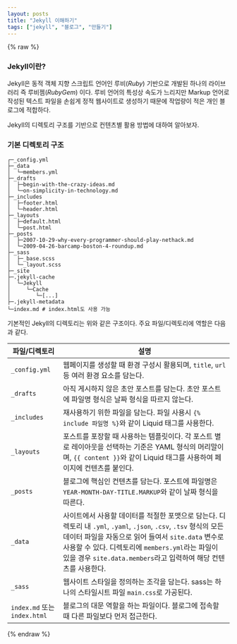 ```yaml
---
layout: posts
title: "Jekyll 이해하기"
tags: ["jekyll", "블로그", "만들기"]
---
```


{% raw %}


### Jekyll이란?

Jekyll은 동적 객체 지향 스크립트 언어인 루비(*Ruby*) 기반으로 개발된 하나의 라이브러리 즉 루비젬(*RubyGem*) 이다. 루비 언어의 특성상 속도가 느리지만 Markup 언어로 작성된 텍스트 파일을 손쉽게 정적 웹사이트로 생성하기 때문에 작업량이 적은 개인 블로그에 적합하다.

Jekyll의 디렉토리 구조를 기반으로 컨텐츠별 활용 방법에 대하여 알아보자.



### 기본 디렉토리 구조

```
┌─_config.yml
├─_data
│  └─members.yml
├─_drafts
│  ├─begin-with-the-crazy-ideas.md
│  └─on-simplicity-in-technology.md
├─_includes
│  ├─footer.html
│  └─header.html
├─_layouts
│  ├─default.html
│  └─post.html
├─_posts
│  ├─2007-10-29-why-every-programmer-should-play-nethack.md
│  └─2009-04-26-barcamp-boston-4-roundup.md
├─_sass
│  ├─_base.scss
│  └─_layout.scss
├─_site
├─.jekyll-cache
│  └─Jekyll
│     └─Cache
│        └─[...]
├─.jekyll-metadata
└─index.md # index.html도 사용 가능
```

기본적인 Jekyll의 디렉토리는 위와 같은 구조이다. 주요 파일/디렉토리에 역할은 다음과 같다.

파일/디렉토리|설명
---|---
`_config.yml`|웹페이지를 생성할 때 환경 구성시 활용되며, `title`, `url` 등 여러 환경 요소를 담는다.
`_drafts`|아직 게시하지 않은 초안 포스트를 담는다. 초안 포스트에 파일명 형식은 날짜 형식을 따르지 않는다.
`_includes`|재사용하기 위한 파일을 담는다. 파일 사용시 `{% include 파일명 %}`와 같이 Liquid 태그를 사용한다.
`_layouts`|포스트를 포장할 때 사용하는 템플릿이다. 각 포스트 별로 레이아웃을 선택하는 기준은 YAML 형식의 머리말이며, `{{ content }}`와 같이 Liquid 태그를 사용하여 페이지에 컨텐츠를 붙인다.
`_posts`|블로그에 핵심인 컨텐츠를 담는다. 포스트에 파일명은 `YEAR-MONTH-DAY-TITLE.MARKUP`와 같이 날짜 형식을 따른다.
`_data`|사이트에서 사용할 데이터를 적절한 포맷으로 담는다. 디렉토리 내 `.yml`, `.yaml`, `.json`, `.csv`, `.tsv` 형식의 모든 데이터 파일을 자동으로 읽어 들여서 `site.data` 변수로 사용할 수 있다. 디렉토리에 `members.yml`라는 파일이 있을 경우 `site.data.members`라고 입력하여 해당 컨텐츠를 사용한다.
`_sass`|웹사이트 스타일을 정의하는 조각을 담는다. sass는 하나의 스타일시트 파일 `main.css`로 가공된다.
`index.md` 또는 `index.html`|블로그의 대문 역할을 하는 파일이다. 블로그에 접속할 때 다른 파일보다 먼저 접근한다.

 {% endraw %} 
